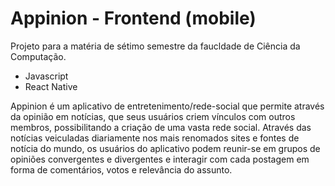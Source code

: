 # Appinion - Frontend (mobile)
Projeto para a matéria de sétimo semestre da faucldade de Ciência da Computação.

- Javascript
- React Native

Appinion é um aplicativo de entretenimento/rede-social que permite através da opinião em notícias, que seus usuários criem vínculos com outros membros, possibilitando a criação de uma vasta rede social. Através das notícias veiculadas diariamente nos mais renomados sites e fontes de notícia do mundo, os usuários do aplicativo podem reunir-se em grupos de opiniões convergentes e divergentes e interagir com cada postagem em forma de comentários, votos e relevância do assunto.
